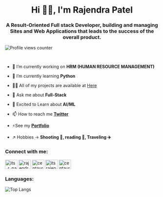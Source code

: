 <h1 align="center">Hi 👨‍💻, I'm Rajendra Patel</h1>


<h3 align="center">A Result-Oriented Full stack Developer, building and managing Sites and Web Applications that leads to the success of the overall product.</h3> 

![Profile views counter](https://komarev.com/ghpvc/?username=centauricoder01&&style=flat-square)

<br/>

- 🔭 I’m currently working on **HRM (HUMAN RESOURCE MANAGEMENT)**

- 🌱 I’m currently learning **Python**

- 👨‍💻 All of my projects are available at <a href="https://github.com/centauricoder01?tab=repositories">Here</a>

- 💬 Ask me about **Full-Stack**

- 🤖 Excited to Learn about **AI/ML**

- 📫 How to reach me **<a href="https://twitter.com/itsrpatel">Twitter</a>**

- ⚡See my **<a href="https://centauricoder01.github.io/">Portfolio</a>**

- ↗️ Hobbies ->  **Shooting 🔫, reading 📖, Traveling ✈️**

<h3 align="left">Connect with me:</h3>
<p align="left">
<a href="https://twitter.com/itsrpatel" target="blank"><img align="center" src="https://raw.githubusercontent.com/rahuldkjain/github-profile-readme-generator/master/src/images/icons/Social/twitter.svg" alt="its_r_patel" height="30" width="40" /></a>
<a href="https://linkedin.com/in/rajendra01" target="blank"><img align="center" src="https://raw.githubusercontent.com/rahuldkjain/github-profile-readme-generator/master/src/images/icons/Social/linked-in-alt.svg" alt="rajendra01" height="30" width="40" /></a>
<a href="https://codesandbox.com/centauricoder01" target="blank"><img align="center" src="https://raw.githubusercontent.com/rahuldkjain/github-profile-readme-generator/master/src/images/icons/Social/codesandbox.svg" alt="centauricoder01" height="30" width="40" /></a>
<a href="https://www.hackerrank.com/itsrajendrapatel" target="blank"><img align="center" src="https://raw.githubusercontent.com/rahuldkjain/github-profile-readme-generator/master/src/images/icons/Social/hackerrank.svg" alt="itsrajendrapatel" height="30" width="40" /></a>
<a href="https://www.leetcode.com/centauricoder" target="blank"><img align="center" src="https://raw.githubusercontent.com/rahuldkjain/github-profile-readme-generator/master/src/images/icons/Social/leet-code.svg" alt="centauricoder" height="30" width="40" /></a>
</p>

<h3 align="left">Languages:</h3>

![Top Langs](https://github-readme-stats.vercel.app/api/top-langs/?username=centauricoder01&layout=compact&theme=tokyoday)
